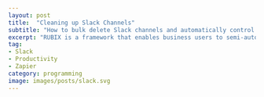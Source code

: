 ```yaml
---
layout: post
title:  "Cleaning up Slack Channels"
subtitle: "How to bulk delete Slack channels and automatically control Drift channels"
excerpt: "RUBIX is a framework that enables business users to semi-automatically combine potentially noisy data residing in heterogeneous silos. Semantically related data is identified and appropriate mappings are suggested to users"
tag:
- Slack
- Productivity
- Zapier
category: programming
image: images/posts/slack.svg
---
```

